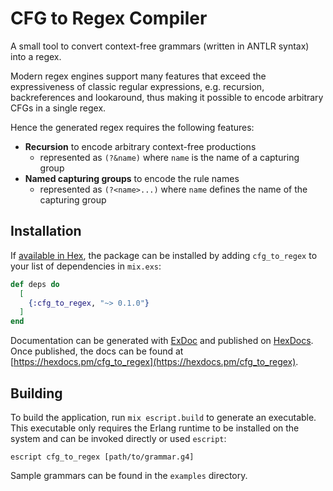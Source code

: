 # CFG to Regex Compiler
A small tool to convert context-free grammars (written in ANTLR syntax) into a regex.

Modern regex engines support many features that exceed the expressiveness of classic regular expressions, e.g. recursion, backreferences and lookaround, thus making it possible to encode arbitrary CFGs in a single regex.

Hence the generated regex requires the following features:

* **Recursion** to encode arbitrary context-free productions
    * represented as `(?&name)` where `name` is the name of a capturing group
* **Named capturing groups** to encode the rule names
    * represented as `(?<name>...)` where `name` defines the name of the capturing group

## Installation
If [available in Hex](https://hex.pm/docs/publish), the package can be installed
by adding `cfg_to_regex` to your list of dependencies in `mix.exs`:

```elixir
def deps do
  [
    {:cfg_to_regex, "~> 0.1.0"}
  ]
end
```

Documentation can be generated with [ExDoc](https://github.com/elixir-lang/ex_doc)
and published on [HexDocs](https://hexdocs.pm). Once published, the docs can
be found at [https://hexdocs.pm/cfg_to_regex](https://hexdocs.pm/cfg_to_regex).

## Building
To build the application, run `mix escript.build` to generate an executable. This executable only requires the Erlang runtime to be installed on the system and can be invoked directly or used `escript`:

`escript cfg_to_regex [path/to/grammar.g4]`

Sample grammars can be found in the `examples` directory.
